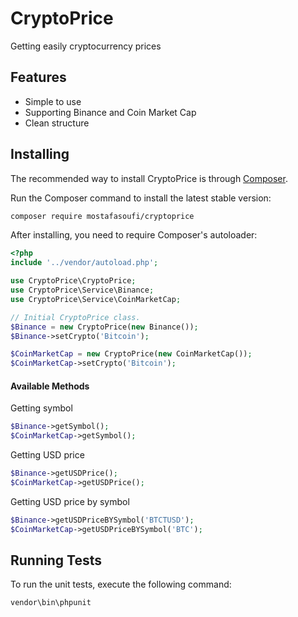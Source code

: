 # CryptoPrice
Getting easily cryptocurrency prices

## Features
- Simple to use
- Supporting Binance and Coin Market Cap
- Clean structure

## Installing

The recommended way to install CryptoPrice is through [Composer](http://getcomposer.org).

Run the Composer command to install the latest stable version:

```bash
composer require mostafasoufi/cryptoprice
```

After installing, you need to require Composer's autoloader:

```php
<?php
include '../vendor/autoload.php';

use CryptoPrice\CryptoPrice;
use CryptoPrice\Service\Binance;
use CryptoPrice\Service\CoinMarketCap;

// Initial CryptoPrice class.
$Binance = new CryptoPrice(new Binance());
$Binance->setCrypto('Bitcoin');

$CoinMarketCap = new CryptoPrice(new CoinMarketCap());
$CoinMarketCap->setCrypto('Bitcoin');
```

#### Available Methods

Getting symbol
```php
$Binance->getSymbol();
$CoinMarketCap->getSymbol();
```

Getting USD price
```php
$Binance->getUSDPrice();
$CoinMarketCap->getUSDPrice();
```

Getting USD price by symbol
```php
$Binance->getUSDPriceBYSymbol('BTCTUSD');
$CoinMarketCap->getUSDPriceBYSymbol('BTC');
```

## Running Tests

To run the unit tests, execute the following command:
```bash
vendor\bin\phpunit
```

